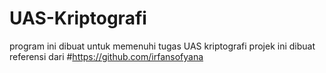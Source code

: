# UAS-Kriptografi
program ini dibuat untuk memenuhi tugas UAS kriptografi
projek ini dibuat referensi dari #https://github.com/irfansofyana
